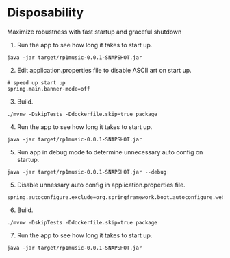# Disposability

Maximize robustness with fast startup and graceful shutdown

1. Run the app to see how long it takes to start up.
```
java -jar target/rp1music-0.0.1-SNAPSHOT.jar
```

2. Edit application.properties file to disable ASCII art on start up.
```
# speed up start up
spring.main.banner-mode=off
```

3. Build.
```
./mvnw -DskipTests -Ddockerfile.skip=true package
```

4. Run the app to see how long it takes to start up.
```
java -jar target/rp1music-0.0.1-SNAPSHOT.jar
```

5. Run app in debug mode to determine unnecessary auto config on startup.
```
java -jar target/rp1music-0.0.1-SNAPSHOT.jar --debug
```

5. Disable unnessary auto config in application.properties file.
```
spring.autoconfigure.exclude=org.springframework.boot.autoconfigure.websocket.servlet.WebSocketServletAutoConfiguration
```

6. Build.
```
./mvnw -DskipTests -Ddockerfile.skip=true package
```

7. Run the app to see how long it takes to start up.
```
java -jar target/rp1music-0.0.1-SNAPSHOT.jar
```
